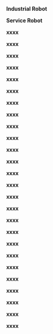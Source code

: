 **Industrial Robot**  

**Service Robot**  

**xxxx**

**xxxx**

**xxxx**

**xxxx**

**xxxx**

**xxxx**

**xxxx**

**xxxx**

**xxxx**

**xxxx**

**xxxx**

**xxxx**

**xxxx**

**xxxx**

**xxxx**

**xxxx**

**xxxx**

**xxxx**

**xxxx**

**xxxx**

**xxxx**

**xxxx**

**xxxx**

**xxxx**

**xxxx**

**xxxx**

